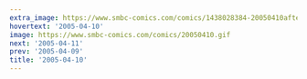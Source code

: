 ```yaml
---
extra_image: https://www.smbc-comics.com/comics/1438028384-20050410after.png
hovertext: '2005-04-10'
image: https://www.smbc-comics.com/comics/20050410.gif
next: '2005-04-11'
prev: '2005-04-09'
title: '2005-04-10'
---
```

